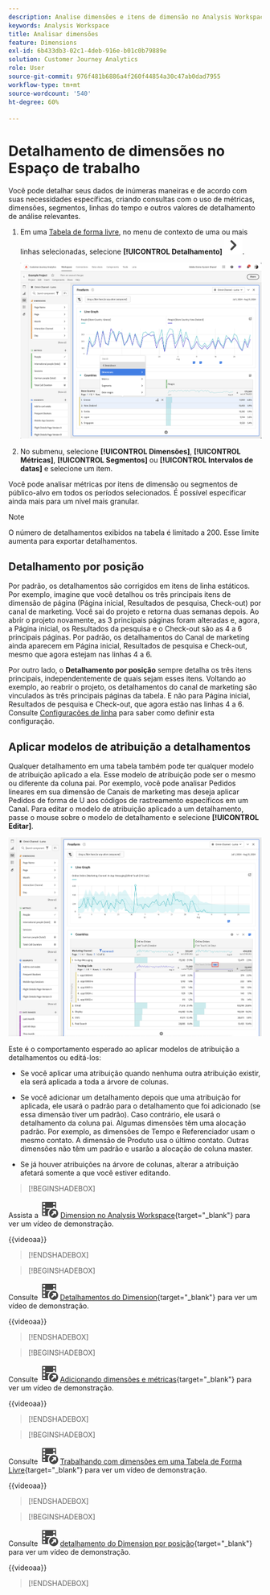 ```yaml
---
description: Analise dimensões e itens de dimensão no Analysis Workspace.
keywords: Analysis Workspace
title: Analisar dimensões
feature: Dimensions
exl-id: 6b433db3-02c1-4deb-916e-b01c0b79889e
solution: Customer Journey Analytics
role: User
source-git-commit: 976f481b6886a4f260f44854a30c47ab0dad7955
workflow-type: tm+mt
source-wordcount: '540'
ht-degree: 60%

---
```


# Detalhamento de dimensões no Espaço de trabalho

Você pode detalhar seus dados de inúmeras maneiras e de acordo com suas necessidades específicas, criando consultas com o uso de métricas, dimensões, segmentos, linhas do tempo e outros valores de detalhamento de análise relevantes.

1. Em uma [Tabela de forma livre](/help/analysis-workspace/visualizations/freeform-table/freeform-table.md), no menu de contexto de uma ou mais linhas selecionadas, selecione **[!UICONTROL Detalhamento]** ![DivisaDireita](/help/assets/icons/ChevronRight.svg).

   ![Resultado da Etapa mostrando Criar alerta a partir da seleção selecionada.](assets/breakdown.png)

1. No submenu, selecione **[!UICONTROL Dimensões]**, **[!UICONTROL Métricas]**, **[!UICONTROL Segmentos]** ou **[!UICONTROL Intervalos de datas]** e selecione um item.

Você pode analisar métricas por itens de dimensão ou segmentos de público-alvo em todos os períodos selecionados. É possível especificar ainda mais para um nível mais granular.

>[!NOTE]
>
>O número de detalhamentos exibidos na tabela é limitado a 200. Esse limite aumenta para exportar detalhamentos.

## Detalhamento por posição

Por padrão, os detalhamentos são corrigidos em itens de linha estáticos. Por exemplo, imagine que você detalhou os três principais itens de dimensão de página (Página inicial, Resultados de pesquisa, Check-out) por canal de marketing. Você sai do projeto e retorna duas semanas depois. Ao abrir o projeto novamente, as 3 principais páginas foram alteradas e, agora, a Página inicial, os Resultados da pesquisa e o Check-out são as 4 a 6 principais páginas. Por padrão, os detalhamentos do Canal de marketing ainda aparecem em Página inicial, Resultados de pesquisa e Check-out, mesmo que agora estejam nas linhas 4 a 6.

Por outro lado, o **Detalhamento por posição** sempre detalha os três itens principais, independentemente de quais sejam esses itens. Voltando ao exemplo, ao reabrir o projeto, os detalhamentos do canal de marketing são vinculados às três principais páginas da tabela. E não para Página inicial, Resultados de pesquisa e Check-out, que agora estão nas linhas 4 a 6. Consulte [Configurações de linha](/help/analysis-workspace/visualizations/freeform-table/column-row-settings/table-settings.md) para saber como definir esta configuração.



## Aplicar modelos de atribuição a detalhamentos

Qualquer detalhamento em uma tabela também pode ter qualquer modelo de atribuição aplicado a ela. Esse modelo de atribuição pode ser o mesmo ou diferente da coluna pai. Por exemplo, você pode analisar Pedidos lineares em sua dimensão de Canais de marketing mas deseja aplicar Pedidos de forma de U aos códigos de rastreamento específicos em um Canal. Para editar o modelo de atribuição aplicado a um detalhamento, passe o mouse sobre o modelo de detalhamento e selecione **[!UICONTROL Editar]**.

![Comparação de atribuição de pedido mostrando as configurações de Detalhamento](assets/breakdown-attribution.png)

Este é o comportamento esperado ao aplicar modelos de atribuição a detalhamentos ou editá-los:

* Se você aplicar uma atribuição quando nenhuma outra atribuição existir, ela será aplicada a toda a árvore de colunas.

* Se você adicionar um detalhamento depois que uma atribuição for aplicada, ele usará o padrão para o detalhamento que foi adicionado (se essa dimensão tiver um padrão). Caso contrário, ele usará o detalhamento da coluna pai. Algumas dimensões têm uma alocação padrão. Por exemplo, as dimensões de Tempo e Referenciador usam o mesmo contato. A dimensão de Produto usa o último contato. Outras dimensões não têm um padrão e usarão a alocação de coluna master.

* Se já houver atribuições na árvore de colunas, alterar a atribuição afetará somente a que você estiver editando.

>[!BEGINSHADEBOX]

Assista a ![VideoCheckedOut](/help/assets/icons/VideoCheckedOut.svg) [Dimension no Analysis Workspace](https://video.tv.adobe.com/v/30776?quality=12&learn=on&captions=por_br){target="_blank"} para ver um vídeo de demonstração.

{{videoaa}}

>[!ENDSHADEBOX]


>[!BEGINSHADEBOX]

Consulte ![VideoCheckedOut](/help/assets/icons/VideoCheckedOut.svg) [Detalhamentos do Dimension](https://video.tv.adobe.com/v/30775?quality=12&learn=on&captions=por_br){target="_blank"} para ver um vídeo de demonstração.

{{videoaa}}

>[!ENDSHADEBOX]


>[!BEGINSHADEBOX]

Consulte ![VideoCheckedOut](/help/assets/icons/VideoCheckedOut.svg) [Adicionando dimensões e métricas](https://video.tv.adobe.com/v/33856?quality=12&learn=on&captions=por_br){target="_blank"} para ver um vídeo de demonstração.

{{videoaa}}

>[!ENDSHADEBOX]


>[!BEGINSHADEBOX]

Consulte ![VideoCheckedOut](/help/assets/icons/VideoCheckedOut.svg) [Trabalhando com dimensões em uma Tabela de Forma Livre](https://video.tv.adobe.com/v/328535?quality=12&learn=on&captions=por_br){target="_blank"} para ver um vídeo de demonstração.

{{videoaa}}

>[!ENDSHADEBOX]


>[!BEGINSHADEBOX]

Consulte ![VideoCheckedOut](/help/assets/icons/VideoCheckedOut.svg) [detalhamento do Dimension por posição](https://video.tv.adobe.com/v/30774?captions=por_br){target="_blank"} para ver um vídeo de demonstração.

{{videoaa}}

>[!ENDSHADEBOX]



